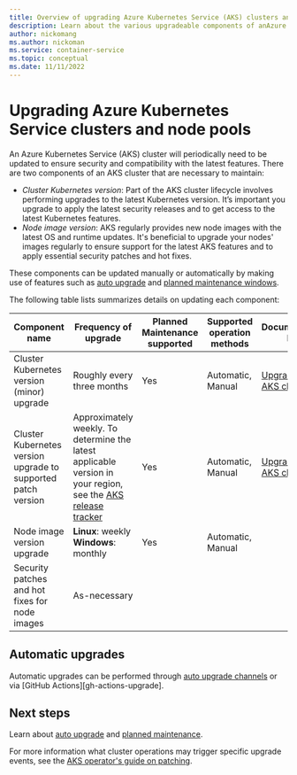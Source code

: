 ```yaml
---
title: Overview of upgrading Azure Kubernetes Service (AKS) clusters and components
description: Learn about the various upgradeable components of anAzure Kubernetes Service (AKS) cluster and how to maintain them.
author: nickomang
ms.author: nickoman
ms.service: container-service
ms.topic: conceptual
ms.date: 11/11/2022
---
```


# Upgrading Azure Kubernetes Service clusters and node pools

An Azure Kubernetes Service (AKS) cluster will periodically need to be updated to ensure security and compatibility with the latest features. There are two components of an AKS cluster that are necessary to maintain:

- *Cluster Kubernetes version*: Part of the AKS cluster lifecycle involves performing upgrades to the latest Kubernetes version. It’s important you upgrade to apply the latest security releases and to get access to the latest Kubernetes features.
- *Node image version*: AKS regularly provides new node images with the latest OS and runtime updates. It's beneficial to upgrade your nodes' images regularly to ensure support for the latest AKS features and to apply essential security patches and hot fixes.

These components can be updated manually or automatically by making use of features such as [auto upgrade][auto-upgrade] and [planned maintenance windows][planned-maintenance].

The following table lists summarizes details on updating each component:

|Component name|Frequency of upgrade|Planned Maintenance supported|Supported operation methods|Documentation link|
|--|--|--|--|--|
|Cluster Kubernetes version (minor) upgrade|Roughly every three months|Yes| Automatic, Manual|[Upgrade an AKS cluster][upgrade-cluster]|
|Cluster Kubernetes version upgrade to supported patch version|Approximately weekly. To determine the latest applicable version in your region, see the [AKS release tracker][release-tracker]|Yes|Automatic, Manual|[Upgrade an AKS cluster][upgrade-cluster]|
|Node image version upgrade|**Linux**: weekly<br>**Windows**: monthly|Yes|Automatic, Manual||
|Security patches and hot fixes for node images|As-necessary||||

## Automatic upgrades

Automatic upgrades can be performed through [auto upgrade channels][auto-upgrade] or via [GitHub Actions][gh-actions-upgrade].

## Next steps

Learn about [auto upgrade][auto-upgrade] and [planned maintenance][planned-maintenance].

For more information what cluster operations may trigger specific upgrade events, see the [AKS operator's guide on patching][operator-guide-patching].

<!-- LINKS -->
[auto-upgrade]: ./auto-upgrade-cluster.md
[planned-maintenance]: ./planned-maintenance.md
[upgrade-cluster]: ./upgrade-cluster.md
[release-tracker]: ./release-tracker.md
[upgrade-patch]: ./supported-kubernetes-versions,md#kubernetes-version-support-policy
[operator-guide-patching]: /azure/architecture/operator-guides/aks/aks-upgrade-practices.md#considerations
